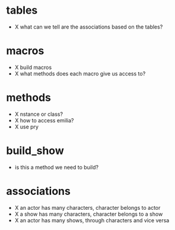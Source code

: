# tables
- X what can we tell are the associations based on the tables?

# macros
- X build macros
- X what methods does each macro give us access to?

# methods
- X nstance or class?
- X how to access emilia?
- X use pry

# build_show
- is this a method we need to build?

# associations
- X an actor has many characters, character belongs to actor 
- X a show has many characters, character belongs to a show
- X an actor has many shows, through characters and vice versa